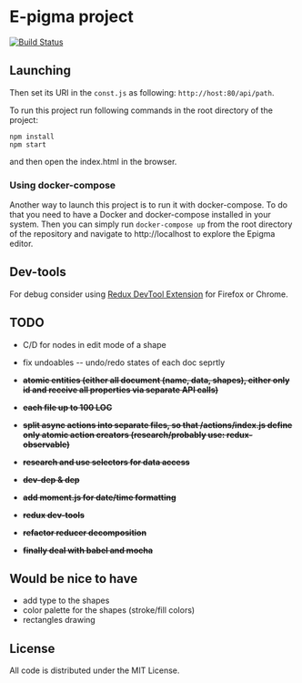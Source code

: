 # E-pigma project

[![Build Status](http://52.47.206.37:8080/buildStatus/icon?job=epigma/master)](http://52.47.206.37:8080/job/epigma/job/master/)

## Launching 

Then set its URI in the ```const.js``` as following: ```http://host:80/api/path```.

To run this project run following commands in the root directory of the project:

```
npm install
npm start
```
and then open the index.html in the browser.

### Using docker-compose

Another way to launch this project is to run it with docker-compose. To do that you need to have a Docker and 
docker-compose installed in your system. Then you can simply run ```docker-compose up``` from the root directory
of the repository and navigate to http://localhost to explore the Epigma editor.

## Dev-tools

For debug consider using [Redux DevTool Extension](http://extension.remotedev.io) for Firefox or Chrome.

## TODO


- C/D for nodes in edit mode of a shape
- fix undoables -- undo/redo states of each doc seprtly

- <s><b>atomic entities (either all document (name, data, shapes), either only id and receive all properties via separate API calls)</s></b>
- <s><b>each file up to 100 LOC</s></b>
- <s><b>split async actions into separate files, so that /actions/index.js define only atomic action creators (research/probably use: redux-observable)</b></s>
- <s><b>research and use selectors for data access</b></s>
- <s><b>dev-dep & dep</b></s>
- <s><b>add moment.js for date/time formatting</b></s>
- <s><b>redux dev-tools</b></s>
- <s><b>refactor reducer decomposition</s></b>
- <s><b>finally deal with babel and mocha</b></s>

## Would be nice to have

- add type to the shapes
- color palette for the shapes (stroke/fill colors)
- rectangles drawing

## License

All code is distributed under the MIT License.
